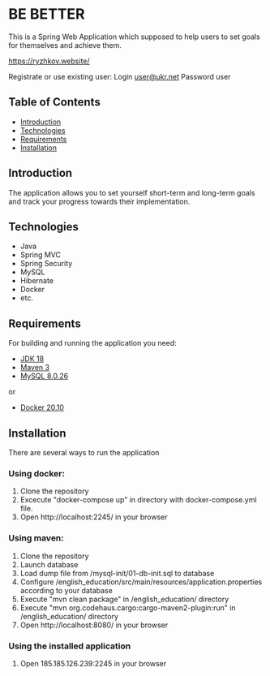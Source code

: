 # BE BETTER

This is a Spring Web Application which supposed to help users to set goals for themselves and achieve them.

https://ryzhkov.website/

Registrate or use existing user:
Login		user@ukr.net
Password	user

## Table of Contents

- [Introduction](#introduction)
- [Technologies](#technologies)
- [Requirements](#requirements)
- [Installation](#installation)

## Introduction

The application allows you to set yourself short-term and long-term goals and track your progress towards their implementation.


## Technologies

- Java
- Spring MVC
- Spring Security
- MySQL
- Hibernate
- Docker
- etc.

## Requirements

For building and running the application you need:

- [JDK 18](https://www.oracle.com/java/technologies/javase/jdk18-archive-downloads.html)
- [Maven 3](https://maven.apache.org)
- [MySQL 8.0.26](https://dev.mysql.com/downloads/mysql/)

or

- [Docker 20.10](https://docs.docker.com/engine/release-notes/20.10/)


## Installation

There are several ways to run the application

### Using docker:
1. Clone the repository
2. Excecute "docker-compose up" in directory with docker-compose.yml file.
3. Open http://localhost:2245/ in your browser

### Using maven:
1. Clone the repository
2. Launch database
3. Load dump file from /mysql-init/01-db-init.sql to database
4. Configure /english_education/src/main/resources/application.properties according to your database
5. Execute "mvn clean package" in /english_education/ directory
6. Execute "mvn org.codehaus.cargo:cargo-maven2-plugin:run" in /english_education/ directory
7. Open http://localhost:8080/ in your browser

### Using the installed application
1. Open 185.185.126.239:2245 in your browser
